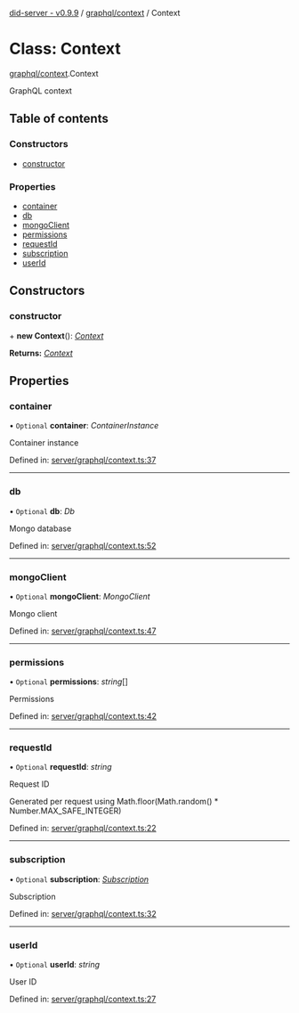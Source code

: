 [did-server - v0.9.9](../README.md) / [graphql/context](../modules/graphql_context.md) / Context

# Class: Context

[graphql/context](../modules/graphql_context.md).Context

GraphQL context

## Table of contents

### Constructors

- [constructor](graphql_context.context.md#constructor)

### Properties

- [container](graphql_context.context.md#container)
- [db](graphql_context.context.md#db)
- [mongoClient](graphql_context.context.md#mongoclient)
- [permissions](graphql_context.context.md#permissions)
- [requestId](graphql_context.context.md#requestid)
- [subscription](graphql_context.context.md#subscription)
- [userId](graphql_context.context.md#userid)

## Constructors

### constructor

\+ **new Context**(): [*Context*](graphql_context.context.md)

**Returns:** [*Context*](graphql_context.context.md)

## Properties

### container

• `Optional` **container**: *ContainerInstance*

Container instance

Defined in: [server/graphql/context.ts:37](https://github.com/Puzzlepart/did/blob/dev/server/graphql/context.ts#L37)

___

### db

• `Optional` **db**: *Db*

Mongo database

Defined in: [server/graphql/context.ts:52](https://github.com/Puzzlepart/did/blob/dev/server/graphql/context.ts#L52)

___

### mongoClient

• `Optional` **mongoClient**: *MongoClient*

Mongo client

Defined in: [server/graphql/context.ts:47](https://github.com/Puzzlepart/did/blob/dev/server/graphql/context.ts#L47)

___

### permissions

• `Optional` **permissions**: *string*[]

Permissions

Defined in: [server/graphql/context.ts:42](https://github.com/Puzzlepart/did/blob/dev/server/graphql/context.ts#L42)

___

### requestId

• `Optional` **requestId**: *string*

Request ID

Generated per request using Math.floor(Math.random() * Number.MAX_SAFE_INTEGER)

Defined in: [server/graphql/context.ts:22](https://github.com/Puzzlepart/did/blob/dev/server/graphql/context.ts#L22)

___

### subscription

• `Optional` **subscription**: [*Subscription*](graphql.subscription.md)

Subscription

Defined in: [server/graphql/context.ts:32](https://github.com/Puzzlepart/did/blob/dev/server/graphql/context.ts#L32)

___

### userId

• `Optional` **userId**: *string*

User ID

Defined in: [server/graphql/context.ts:27](https://github.com/Puzzlepart/did/blob/dev/server/graphql/context.ts#L27)
